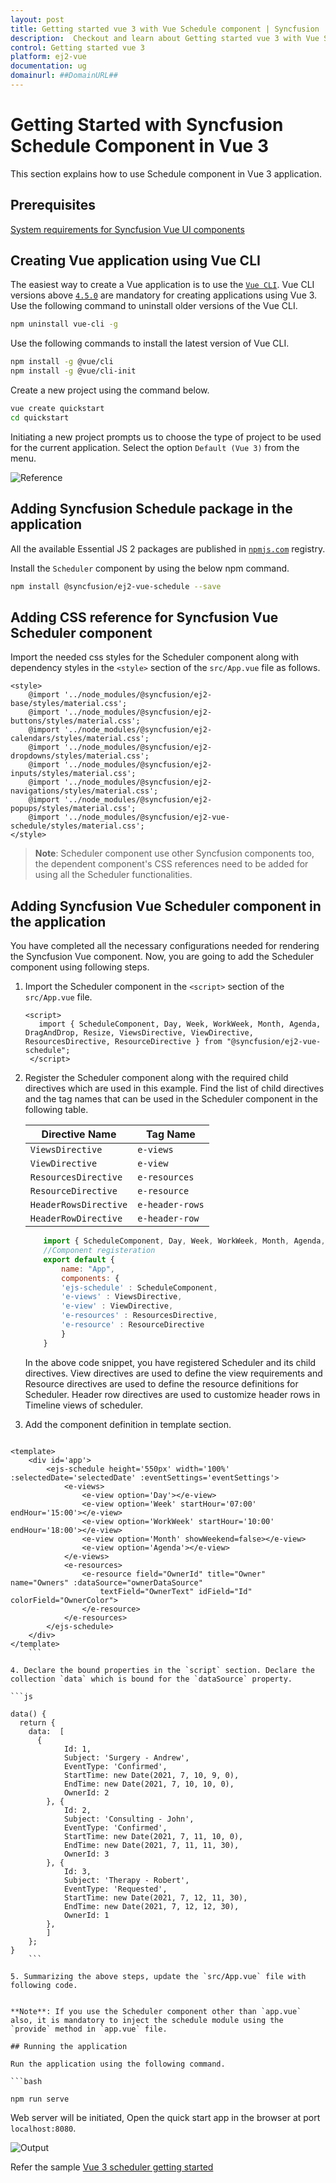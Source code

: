 ```yaml
---
layout: post
title: Getting started vue 3 with Vue Schedule component | Syncfusion
description:  Checkout and learn about Getting started vue 3 with Vue Schedule component of Syncfusion Essential JS 2 and more details.
control: Getting started vue 3 
platform: ej2-vue
documentation: ug
domainurl: ##DomainURL##
---
```


# Getting Started with Syncfusion Schedule Component in Vue 3

This section explains how to use Schedule component in Vue 3 application.

## Prerequisites

[System requirements for Syncfusion Vue UI components](https://ej2.syncfusion.com/vue/documentation/system-requirements/)

## Creating Vue application using Vue CLI

The easiest way to create a Vue application is to use the [`Vue CLI`](https://github.com/vuejs/vue-cli). Vue CLI versions above [`4.5.0`](https://v3.vuejs.org/guide/migration/introduction.html#vue-cli) are mandatory for creating applications using Vue 3. Use the following command to uninstall older versions of the Vue CLI.

```bash
npm uninstall vue-cli -g
```

Use the following commands to install the latest version of Vue CLI.

```bash
npm install -g @vue/cli
npm install -g @vue/cli-init
```

Create a new project using the command below.

```bash
vue create quickstart
cd quickstart

```

Initiating a new project prompts us to choose the type of project to be used for the current application. Select the option `Default (Vue 3)` from the menu.

![Reference](./images/vue3-terminal.png)

## Adding Syncfusion Schedule package in the application

All the available Essential JS 2 packages are published in [`npmjs.com`](https://www.npmjs.com/~syncfusionorg) registry.

Install the `Scheduler` component by using the below npm command.

```bash
npm install @syncfusion/ej2-vue-schedule --save
```

## Adding CSS reference for Syncfusion Vue Scheduler component

Import the needed css styles for the Scheduler component along with dependency styles in the `<style>` section of the `src/App.vue` file as follows.

```
<style>
    @import '../node_modules/@syncfusion/ej2-base/styles/material.css';
    @import '../node_modules/@syncfusion/ej2-buttons/styles/material.css';
    @import '../node_modules/@syncfusion/ej2-calendars/styles/material.css';
    @import '../node_modules/@syncfusion/ej2-dropdowns/styles/material.css';
    @import '../node_modules/@syncfusion/ej2-inputs/styles/material.css';
    @import '../node_modules/@syncfusion/ej2-navigations/styles/material.css';
    @import '../node_modules/@syncfusion/ej2-popups/styles/material.css';
    @import '../node_modules/@syncfusion/ej2-vue-schedule/styles/material.css';
</style>
```

> **Note**: Scheduler component use other Syncfusion components too, the dependent component's CSS references need to be added for using all the Scheduler functionalities.

## Adding Syncfusion Vue Scheduler component in the application

You have completed all the necessary configurations needed for rendering the Syncfusion Vue component. Now, you are going to add the Scheduler component using following steps.

1. Import the Scheduler component in the `<script>` section of the `src/App.vue` file.

     ```
     <script>
        import { ScheduleComponent, Day, Week, WorkWeek, Month, Agenda, DragAndDrop, Resize, ViewsDirective, ViewDirective, ResourcesDirective, ResourceDirective } from "@syncfusion/ej2-vue-schedule";
      </script>
     ```

2. Register the Scheduler component along with the required child directives which are used in this example. Find the list of child directives and the tag names that can be used in the Scheduler component in the following table.

    | Directive Name   | Tag Name    |
    |------------------|-------------|
    | `ViewsDirective` | `e-views` |
    | `ViewDirective`  | `e-view`  |
    | `ResourcesDirective`  | `e-resources`  |
    | `ResourceDirective`  | `e-resource`  |
    | `HeaderRowsDirective`  | `e-header-rows`  |
    | `HeaderRowDirective`  | `e-header-row`  |

    ```javascript
        import { ScheduleComponent, Day, Week, WorkWeek, Month, Agenda, DragAndDrop, Resize, ViewsDirective, ViewDirective, ResourcesDirective, ResourceDirective } from "@syncfusion/ej2-vue-schedule";
        //Component registeration
        export default {
            name: "App",
            components: {
            'ejs-schedule' : ScheduleComponent,
            'e-views' : ViewsDirective,
            'e-view' : ViewDirective,
            'e-resources' : ResourcesDirective,
            'e-resource' : ResourceDirective
            }
        }
    ```

    In the above code snippet, you have registered Scheduler and its child directives. View directives are used to define the view requirements and Resource directives are used to define the resource definitions for Scheduler. Header row directives are used to customize header rows in Timeline views of scheduler.

3. Add the component definition in template section.

```

<template>
    <div id='app'>
        <ejs-schedule height='550px' width='100%' :selectedDate='selectedDate' :eventSettings='eventSettings'>
            <e-views>
                <e-view option='Day'></e-view>
                <e-view option='Week' startHour='07:00' endHour='15:00'></e-view>
                <e-view option='WorkWeek' startHour='10:00' endHour='18:00'></e-view>
                <e-view option='Month' showWeekend=false></e-view>
                <e-view option='Agenda'></e-view>
            </e-views>
            <e-resources>
                <e-resource field="OwnerId" title="Owner" name="Owners" :dataSource="ownerDataSource"
                    textField="OwnerText" idField="Id" colorField="OwnerColor">
                </e-resource>
            </e-resources>
        </ejs-schedule>
    </div>
</template>
    ```

4. Declare the bound properties in the `script` section. Declare the collection `data` which is bound for the `dataSource` property.

```js

data() {
  return {
    data:  [
      {
            Id: 1,
            Subject: 'Surgery - Andrew',
            EventType: 'Confirmed',
            StartTime: new Date(2021, 7, 10, 9, 0),
            EndTime: new Date(2021, 7, 10, 10, 0),
            OwnerId: 2
        }, {
            Id: 2,
            Subject: 'Consulting - John',
            EventType: 'Confirmed',
            StartTime: new Date(2021, 7, 11, 10, 0),
            EndTime: new Date(2021, 7, 11, 11, 30),
            OwnerId: 3
        }, {
            Id: 3,
            Subject: 'Therapy - Robert',
            EventType: 'Requested',
            StartTime: new Date(2021, 7, 12, 11, 30),
            EndTime: new Date(2021, 7, 12, 12, 30),
            OwnerId: 1
        },
        ]
    };
}
    ```

5. Summarizing the above steps, update the `src/App.vue` file with following code.

```

<template>
    <div id='app'>
        <ejs-schedule height='550px' width='100%' :selectedDate='selectedDate' :eventSettings='eventSettings'>
            <e-views>
                <e-view option='Day'></e-view>
                <e-view option='Week' startHour='07:00' endHour='15:00'></e-view>
                <e-view option='WorkWeek' startHour='10:00' endHour='18:00'></e-view>
                <e-view option='Month' showWeekend=false></e-view>
                <e-view option='Agenda'></e-view>
            </e-views>
            <e-resources>
                <e-resource field="OwnerId" title="Owner" name="Owners" :dataSource="ownerDataSource"
                    textField="OwnerText" idField="Id" colorField="OwnerColor">
                </e-resource>
            </e-resources>
        </ejs-schedule>
    </div>
</template>
<script>
import { ScheduleComponent, Day, Week, WorkWeek, Month, Agenda, DragAndDrop, Resize, ViewsDirective, ViewDirective, ResourcesDirective, ResourceDirective } from "@syncfusion/ej2-vue-schedule";

export default {
    name: "App",
    // Declaring component and its directives
    components: {
        'ejs-schedule': ScheduleComponent,
        'e-views': ViewsDirective,
        'e-view': ViewDirective,
        'e-resources': ResourcesDirective,
        'e-resource': ResourceDirective
    },
    // Bound properties declaration
    data() {
        return {
            selectedDate: new Date(2021, 7, 12),
            allowMultiple: true,
            ownerDataSource: [
                { OwnerText: 'Nancy', Id: 1, OwnerColor: '#ffaa00' },
                { OwnerText: 'Steven', Id: 2, OwnerColor: '#f8a398' },
                { OwnerText: 'Michael', Id: 3, OwnerColor: '#7499e1' }],
            eventSettings: {
                dataSource: [
                    {
                        Id: 1,
                        Subject: 'Surgery - Andrew',
                        EventType: 'Confirmed',
                        StartTime: new Date(2021, 7, 10, 9, 0),
                        EndTime: new Date(2021, 7, 10, 10, 0),
                        OwnerId: 2
                    },
                    {
                        Id: 2,
                        Subject: 'Consulting - John',
                        EventType: 'Confirmed',
                        StartTime: new Date(2021, 7, 11, 10, 0),
                        EndTime: new Date(2021, 7, 11, 11, 30),
                        OwnerId: 3
                    },
                    {
                        Id: 3,
                        Subject: 'Therapy - Robert',
                        EventType: 'Requested',
                        StartTime: new Date(2021, 7, 12, 11, 30),
                        EndTime: new Date(2021, 7, 12, 12, 30),
                        OwnerId: 1
                    }
                ]
            },
        };
    },
      provide: {
      schedule: [Day, Week, WorkWeek, Month, Agenda, DragAndDrop, Resize]
    }
};
</script>

<style>
    @import '../node_modules/@syncfusion/ej2-base/styles/material.css';
    @import '../node_modules/@syncfusion/ej2-buttons/styles/material.css';
    @import '../node_modules/@syncfusion/ej2-calendars/styles/material.css';
    @import '../node_modules/@syncfusion/ej2-dropdowns/styles/material.css';
    @import '../node_modules/@syncfusion/ej2-inputs/styles/material.css';
    @import '../node_modules/@syncfusion/ej2-navigations/styles/material.css';
    @import '../node_modules/@syncfusion/ej2-popups/styles/material.css';
    @import '../node_modules/@syncfusion/ej2-vue-schedule/styles/material.css';
</style>

```

**Note**: If you use the Scheduler component other than `app.vue` also, it is mandatory to inject the schedule module using the `provide` method in `app.vue` file.

## Running the application

Run the application using the following command.

```bash

npm run serve

```

Web server will be initiated, Open the quick start app in the browser at port `localhost:8080`.

![Output](./images/vue3-scheduler-demo.png)

Refer the sample [Vue 3 scheduler getting started](https://github.com/SyncfusionExamples/vue3-schedule-getting-started)
